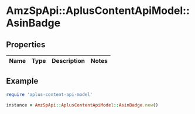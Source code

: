 # AmzSpApi::AplusContentApiModel::AsinBadge

## Properties

| Name | Type | Description | Notes |
| ---- | ---- | ----------- | ----- |

## Example

```ruby
require 'aplus-content-api-model'

instance = AmzSpApi::AplusContentApiModel::AsinBadge.new()
```

